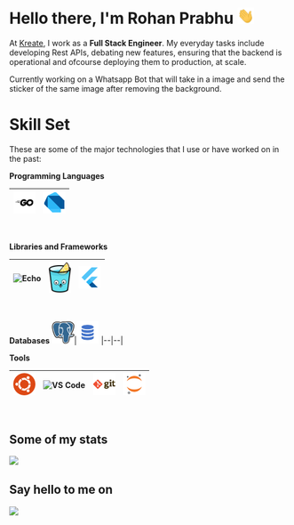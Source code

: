 

<h1>Hello there, I'm Rohan Prabhu <img  src="https://raw.githubusercontent.com/ABSphreak/ABSphreak/master/gifs/Hi.gif" width="30px"></h1>

At [Kreate](https://kreateworld.in), I work as a **Full Stack Engineer**.
My everyday tasks include developing Rest APIs, debating new features, ensuring that the backend is operational and ofcourse deploying them to production, at scale.

Currently working on a Whatsapp Bot that will take in a image and send the sticker of the same image after removing the background.

# Skill Set

These are some of the major technologies that I use or have worked on in the past:
<br>

**Programming Languages**

<img title="GoLang" alt="GoLang" width="40px" src="https://github.com/github/explore/blob/main/topics/go/go.png?raw=true" />|<img title="Dart" alt="Dart" width="40px" src="https://github.com/github/explore/blob/main/topics/dart/dart.png?raw=true" />
|--|--|
<br>


**Libraries and Frameworks**

<img alt="Echo" title="Echo" width="40px" src="https://cdn.labstack.com/images/echo-logo.svg"/>|<img alt="Gin" title="Gin" width="40px" src="https://github.com/gin-gonic/logo/blob/master/color.png?raw=true"/>|<img alt="Flutter" title="Flutter" width="40px" src="https://github.com/github/explore/blob/main/topics/flutter/flutter.png?raw=true"/>
|--|--|--|
<br>


**Databases**
<img title="Postgres" alt="GoLang" width="40px" src="https://github.com/github/explore/blob/main/topics/postgresql/postgresql.png?raw=true" />|<img alt="SQL" title="SQL" width="40px" src="https://github.com/github/explore/blob/main/topics/sql/sql.png?raw=true"/>
|--|--|
<br>


**Tools**

<img title="Ubuntu" alt="Ubuntu" width="40px" src="https://raw.githubusercontent.com/github/explore/master/topics/ubuntu/ubuntu.png">|<img title="VS Code" alt="VS Code" width="40px" src="https://img.icons8.com/fluent/48/000000/visual-studio-code-2019.png">|<img title="git" alt="git" width="40px" src="https://raw.githubusercontent.com/github/explore/master/topics/git/git.png">|<img title="Jupyter Notebook" alt="Jupyter" width="40px" src="https://raw.githubusercontent.com/github/explore/master/topics/jupyter-notebook/jupyter-notebook.png">
|--|--|--|--|
<br>

## Some of my stats

<img src="https://github-readme-stats.vercel.app/api?username=colt005&show_icons=true&theme=dark&include_all_commits=true&count_private=true"/>

<br>


## Say hello to me on

<a href="https://www.linkedin.com/in/rohan-prabhu05/"><img src="https://cdn2.iconfinder.com/data/icons/social-media-2285/512/1_Linkedin_unofficial_colored_svg-128.png" width="40"></a>

